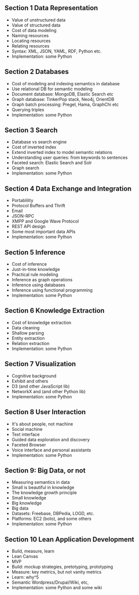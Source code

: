 ## Section 1 Data Representation

* Value of unstructured data
* Value of structured data
* Cost of data modeling
* Naming resources
* Locating resources
* Relating resources
* Syntax: XML, JSON, YAML, RDF, Python etc.
* Implementation: some Python

## Section 2 Databases

* Cost of modeling and indexing semantics in database
* Use relational DB for semantic modeling
* Document database: MongoDB, Elastic Search etc
* Graph database: TinkerPop stack, Neo4j, OrientDB
* Graph batch processing: Pregel, Hama, GraphChi etc
* Querying triples
* Implementation: some Python

## Section 3 Search

* Database vs search engine
* Cost of inverted index
* Extend inverted index to model semantic relations
* Understanding user queries: from keywords to sentences
* Faceted search: Elastic Search and Solr
* Graph search
* Implementation: some Python

## Section 4 Data Exchange and Integration

* Portablility
* Protocol Buffers and Thrift
* Email 
* JSON-RPC
* XMPP and Google Wave Protocol
* REST API design
* Some most important data APIs
* Implementation: some Python

## Section 5 Inference

* Cost of inference
* Just-in-time knowledge
* Practical rule modeling
* Inference as graph operations
* Inference using databases
* Inference using functional programming
* Implementation: some Python

## Section 6 Knowledge Extraction

* Cost of knowledge extraction
* Data cleaning
* Shallow parsing
* Entity extraction
* Relation extraction
* Implementation: some Python

## Section 7 Visualization

* Cognitive background
* Exhibit and others
* D3 (and other JavaScript lib)
* NetworkX and  (and other Python lib)
* Implementation: some Python

## Section 8 User Interaction

* It's about people, not machine
* Social machine
* Text interface
* Guided data exploration and discovery
* Faceted Browser
* Voice interface and personal assistants
* Implementation: some Python

## Section 9: Big Data, or not

* Measuring semantics in data
* Small is beautiful in knowledge
* The knowledge growth principle
* Small knowledge
* Big knowledge
* Big data
* Datasets: Freebase, DBPedia, LOGD, etc.
* Platforms: EC2 (boto), and some others
* Implementation: some Python

## Section 10  Lean Application Development

* Build, measure, learn
* Lean Canvas
* MVP
* Build: mockup strategies, pretotyping, prototyping
* Measure: key metrics, but not vanity metrics
* Learn: why^5
* Semantic Wordpress/Drupal/Wiki, etc,
* Implementation: some Python and some wiki
